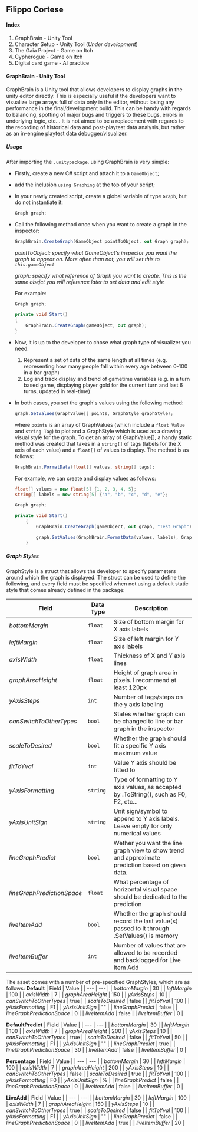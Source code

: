 ## Filippo Cortese

#### Index
1. GraphBrain - Unity Tool
2. Character Setup - Unity Tool (_Under development_)
3. The Gaia Project - Game on Itch
4. Cypherogue - Game on Itch
5. Digital card game - AI practice


#### GraphBrain - Unity Tool
GraphBrain is a Unity tool that allows developers to display graphs in the unity editor directly. This is especially useful if the developers want to visualize large arrays full of data only in the editor, without losing any performance in the final/development build. This can be handy with regards to balancing, spotting of major bugs and triggers to these bugs, errors in underlying logic, etc... It is not aimed to be a replacement with regards to the recording of historical data and post-playtest data analysis, but rather as an in-engine playtest data debugger/visualizer.

##### Usage
After importing the `.unitypackage`, using GraphBrain is very simple:
- Firstly, create a new C# script and attach it to a `GameObject`;
- add the inclusion `using Graphing` at the top of your script;
- In your newly created script, create a global variable of type `Graph`, but do not instantiate it:
  ```csharp
  Graph graph;
  ```
- Call the following method once when you want to create a graph in the inspector:
  ```csharp
  GraphBrain.CreateGraph(GameObject pointToObject, out Graph graph);
  ```
  _pointToObject: specify what GameObject's inspector you want the graph to appear on. More often than not, you will set this to `this.gameObject`_
  
  _graph: specify what reference of Graph you want to create. This is the same obejct you will reference later to set data and edit style_
  
  For example:
  ```csharp
  Graph graph;
  
  private void Start()
  {
      GraphBrain.CreateGraph(gameObject, out graph);
  }
  ```
 
- Now, it is up to the developer to chose what graph type  of visualizer you need:
  1. Represent a set of data of the same length at all times (e.g. representing how many people fall within every age between 0-100 in a bar graph)
  2. Log and track display and trend of gametime variables (e.g. in a turn based game, displaying player gold for the current turn and last 6 turns, updated in real-time)

- In both cases, you set the graph's values using the following method:
  ```csharp
  graph.SetValues(GraphValue[] points, GraphStyle graphStyle);
  ```
  where `points` is an array of GraphValues (which include a `float Value` and `string Tag`) to plot and a GraphStyle which is used as a drawing visual style for the graph. 
  To get an array of GraphValue[], a handy static method was created that takes in a `string[]` of tags (labels for the X axis of each value) and a `float[]` of values to  display. The method is as follows:
  ```csharp
  GraphBrain.FormatData(float[] values, string[] tags);
  ```

  For example, we can create and display values as follows:
  ```csharp
  float[] values = new float[5] {1, 2, 3, 4, 5};
  string[] labels = new string[5] {"a", "b", "c", "d", "e"};

  Graph graph;

  private void Start()
      {
          GraphBrain.CreateGraph(gameObject, out graph, "Test Graph");

          graph.SetValues(GraphBrain.FormatData(values, labels), GraphStyle.DefaultPredict);
      }

  ```
  
##### Graph Styles
GraphStyle is a struct that allows the developer to specify parameters around which the graph is displayed.
The struct can be used to define the following, and every field must be specified when not using a default static style that comes already defined in the package:

| Field | Data Type | Description |
| --- | --- | --- |
| _bottomMargin_ | `float` | Size of bottom margin for X axis labels |
| _leftMargin_ | `float` | Size of left margin for Y axis labels |
| _axisWidth_ | `float` | Thickness of X and Y axis lines |
| _graphAreaHeight_ | `float` | Height of graph area in pixels. I recommend at least 120px |
| _yAxisSteps_ | `int`  | Number of tags/steps on the y axis labeling |
| _canSwitchToOtherTypes_ | `bool` | States whether graph can be changed to line or bar graph in the inspector |
| _scaleToDesired_ | `bool` | Whether the graph should fit a specific Y axis maximum value |
| _fitToYval_ | `int` | Value Y axis should be fitted to |
| _yAxisFormatting_ | `string`  | Type of formatting to Y axis values, as accepted by .ToString(), such as F0, F2, etc... |
| _yAxisUnitSign_ | `string` | Unit sign/symbol to append to Y axis labels. Leave empty for only numerical values |
| _lineGraphPredict_ | `bool` | Wether you want the line graph view to show trend and approximate prediction based on given data. |
| _lineGraphPredictionSpace_ | `float` | What percentage of horizontal visual space should be dedicated to the prediction |
| _liveItemAdd_ | `bool` | Whether the graph should record the last value(s) passed to it through .SetValues() is memory |
| _liveItemBuffer_ | `int` | Number of values that are allowed to be recorded and backlogged for Live Item Add |


The asset comes with a number of pre-specified GraphStyles, which are as follows:
**Default**
| Field | Value |
| --- | --- |
| _bottomMargin_ | 30 |
| _leftMargin_ | 100 |
| _axisWidth_ | 7 |
| _graphAreaHeight_ | 150 |
| _yAxisSteps_ |  10 |
| _canSwitchToOtherTypes_ | true |
| _scaleToDesired_ | false |
| _fitToYval_ | 100 |
| _yAxisFormatting_ | F1  |
| _yAxisUnitSign_ | "" |
| _lineGraphPredict_ | false |
| _lineGraphPredictionSpace_ | 0 |
| _liveItemAdd_ | false |
| _liveItemBuffer_ | 0 |

**DefaultPredict**
| Field | Value |
| --- | --- |
| _bottomMargin_ | 30 |
| _leftMargin_ | 100 |
| _axisWidth_ | 7 |
| _graphAreaHeight_ | 200 |
| _yAxisSteps_ |  10 |
| _canSwitchToOtherTypes_ | true |
| _scaleToDesired_ | false |
| _fitToYval_ | 50 |
| _yAxisFormatting_ | F1  |
| _yAxisUnitSign_ | "" |
| _lineGraphPredict_ | true |
| _lineGraphPredictionSpace_ | 30 |
| _liveItemAdd_ | false |
| _liveItemBuffer_ | 0 |

**Percentage** 
| Field | Value |
| --- | --- |
| _bottomMargin_ | 30 |
| _leftMargin_ | 100 |
| _axisWidth_ | 7 |
| _graphAreaHeight_ | 200 |
| _yAxisSteps_ |  10 |
| _canSwitchToOtherTypes_ | false |
| _scaleToDesired_ | true |
| _fitToYval_ | 100 |
| _yAxisFormatting_ | F0  |
| _yAxisUnitSign_ | % |
| _lineGraphPredict_ | false |
| _lineGraphPredictionSpace_ | 0 |
| _liveItemAdd_ | false |
| _liveItemBuffer_ | 0 |

**LiveAdd**
| Field | Value |
| --- | --- |
| _bottomMargin_ | 30  |
| _leftMargin_ | 100 |
| _axisWidth_ | 7 |
| _graphAreaHeight_ | 150 |
| _yAxisSteps_ |  10 |
| _canSwitchToOtherTypes_ | true |
| _scaleToDesired_ | false |
| _fitToYval_ | 100 |
| _yAxisFormatting_ |  F1 |
| _yAxisUnitSign_ | "" |
| _lineGraphPredict_ | false |
| _lineGraphPredictionSpace_ | 0 |
| _liveItemAdd_ | true |
| _liveItemBuffer_ | 20 |
